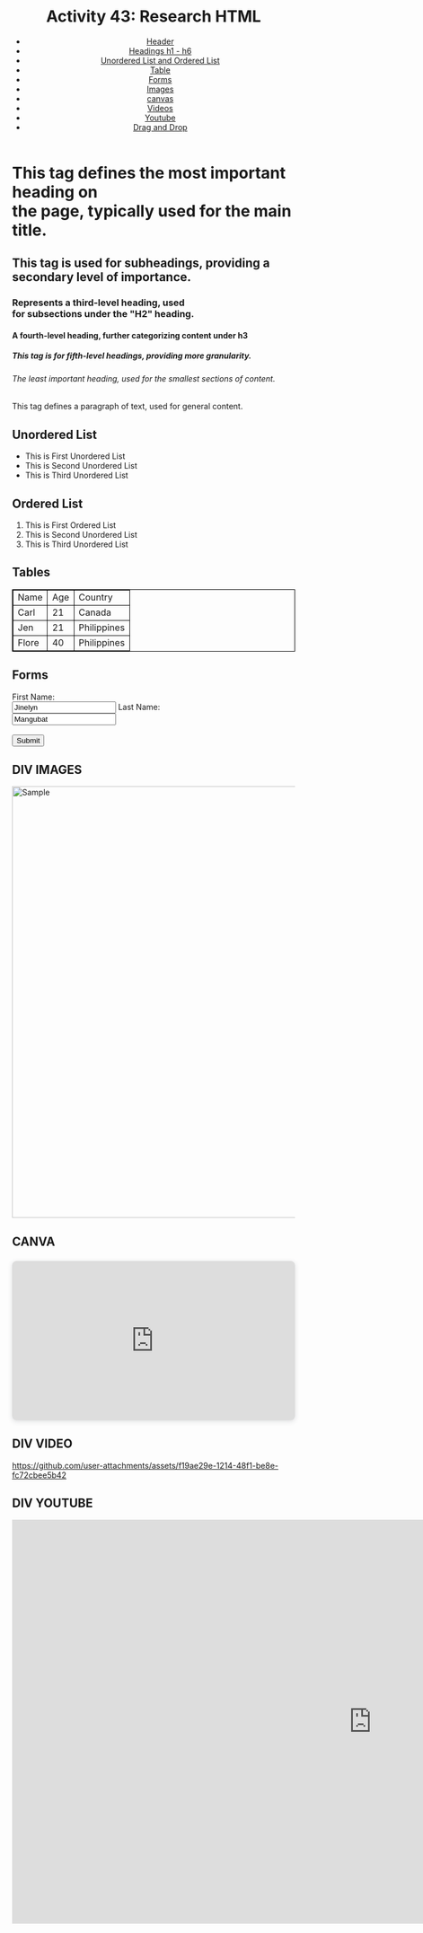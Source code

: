 <!DOCTYPE html>
<html lang="">
<header>
    <h1>Activity 43: Research HTML </h1>
    <nav>
        <ul>
            <li><a href="#header">Header</a>
            <li> <a href="#headings">Headings h1 - h6</a> </li>
            <li> <a href="#ul&ol">Unordered List and Ordered List</a> </li>
            <li> <a href="#tables">Table</a> </li>
            <li> <a href="#forms">Forms</a> </li>
            <li> <a href="#images">Images</a> </li>
            <li> <a href="#canvas">canvas</a></li>
            <li> <a href="#Video">Videos</a></li>
            <li> <a href="#Youtube">Youtube</a></li>
            <li> <a href="#DragandDrop">Drag and Drop</a></li>
        </ul>
    </nav>
</header>
<body>
<h1> This tag defines the most important heading on <br>
    the page, typically used for the main title. </h1>
<h2> This tag is used for subheadings, providing a <br>
    secondary level of importance. </h2>

<h3> Represents a third-level heading, used <br>
    for subsections under the "H2" heading.</h3>
<h4> A fourth-level heading, further categorizing content under h3 </h4>
<h5> This tag is for fifth-level headings, providing more granularity. </h5>
<h6> The least important heading, used for the smallest sections of content. </h6>
<p> This tag defines a paragraph of text, used for general content.</p>
<h2> Unordered List </h2>
<ul>
    <li> This is First Unordered List </li>
    <li> This is Second Unordered List </li>
    <li> This is Third Unordered List </li>
</ul>
<h2> Ordered List</h2>
<ol>
    <li> This is First Ordered List </li>
    <li> This is Second Unordered List </li>
    <li> This is Third Unordered List </li>
</ol>
<h2> Tables </h2>
<style>
    table, th, td {
        border: 1px solid black;
    }
    </style>
<table style = "width: 100%">
    <tr>
    <td> Name </td>
    <td> Age  </td>
    <td> Country </td>
    </tr>
    <tr>
    <td> Carl </td>
    <td> 21  </td>
    <td> Canada </td>
    </tr>
    <tr>
    <td> Jen </td>
    <td> 21  </td>
    <td> Philippines </td>
    </tr>
    <tr>
    <td> Flore </td>
    <td> 40  </td>
    <td> Philippines </td>
    </tr>
    </table>
<h2> Forms </h2>
<form action="/action_page.php"></form>
<label for="fname"> First Name: </label><br>
<input type = "text" id="fname" name="fname" value= "Jinelyn">
</body>
<label for = "lname" > Last Name: </label> <br>
<input type="text" id="lname" name="lname" value="Mangubat">
<br> </br>
<input type="Submit" value="Submit">
</form>
<h2> DIV IMAGES </h2>
<div class = "Sample">
    <a target="_blank" href="Jin.jpg">
    <img src ="Jin.jpg" alt= "Sample" width="612" height="769">
    </a>
</div>
<h2> CANVA </h2>
<div style="position: relative; width: 100%; height: 0; padding-top: 56.2500%;
 padding-bottom: 0; box-shadow: 0 2px 8px 0 rgba(63,69,81,0.16); margin-top: 1.6em; margin-bottom: 0.9em; overflow: hidden;
 border-radius: 8px; will-change: transform;">
  <iframe loading="lazy" style="position: absolute; width: 100%; height: 100%; top: 0; left: 0; border: none; padding: 0;margin: 0;"
    src="https://www.canva.com/design/DAGE_SnNtPE/QSPTpqzhLipCZYiHWUVb2A/view?embed" allowfullscreen="allowfullscreen" allow="fullscreen">
  </iframe>
</div>
<h2> DIV VIDEO </h2>

https://github.com/user-attachments/assets/f19ae29e-1214-48f1-be8e-fc72cbee5b42

<H2> DIV YOUTUBE </H2>
    <iframe width="1280" height="720"<iframe width="1513" height="569" src="https://www.youtube.com/embed/CevxZvSJLk8" title="Katy Perry - Roar" frameborder="0" 
<script>
function allowDrop(ev) {
  ev.preventDefault();
}
function drag(ev) {
  ev.dataTransfer.setData("text", ev.target.id);
}
function drop(ev) {
  ev.preventDefault();
  var data = ev.dataTransfer.getData("text");
  ev.target.appendChild(document.getElementById(data));
}
</script>
</video>
<body>
<div id="div1" ondrop="drop(event)" ondragover="allowDrop(event)"></div>
<img id="drag1" src="url-image-link" draggable="true" ondragstart="drag(event)" width="336" height="69">
<h6> ps: this code is from w3schols.com</h6>
<a href="https://www.w3schools.com/html/html5_draganddrop.asp">This is the source code</a>
</body>
</html>
